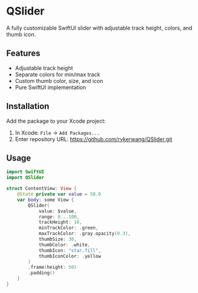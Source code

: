 # QSlider

A fully customizable SwiftUI slider with adjustable track height, colors, and thumb icon.

## Features
- Adjustable track height
- Separate colors for min/max track
- Custom thumb color, size, and icon
- Pure SwiftUI implementation
                        
## Installation
Add the package to your Xcode project:
                            
1. In Xcode: `File` → `Add Packages...`
2. Enter repository URL: https://github.com/rykerwang/QSlider.git



## Usage
```swift
import SwiftUI
import QSlider

struct ContentView: View {
    @State private var value = 50.0
    var body: some View {
        QSlider(
            value: $value,
            range: 0...100,
            trackHeight: 10,
            minTrackColor: .green,
            maxTrackColor: .gray.opacity(0.3),
            thumbSize: 30,
            thumbColor: .white,
            thumbIcon: "star.fill",
            thumbIconColor: .yellow
        )
        .frame(height: 50)
        .padding()
    }
}
```
                            


